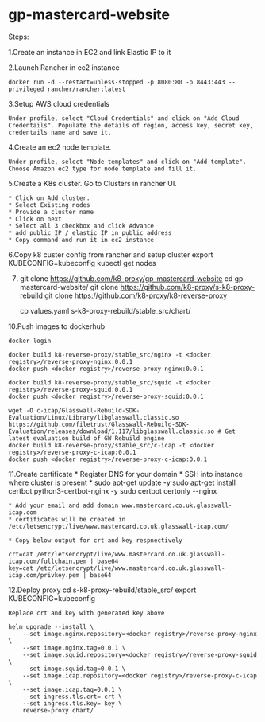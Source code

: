 # gp-mastercard-website

Steps:

1.Create an instance in EC2 and link Elastic IP to it

2.Launch Rancher in ec2 instance

    docker run -d --restart=unless-stopped -p 8080:80 -p 8443:443 --privileged rancher/rancher:latest

3.Setup AWS cloud credentials
    
    Under profile, select "Cloud Credentials" and click on "Add Cloud Credentails". Populate the details of region, access key, secret key, credentails name and save it.
    
4.Create an ec2 node template.

    Under profile, select "Node templates" and click on "Add template". Choose Amazon ec2 type for node template and fill it.
    
5.Create a K8s cluster.
    Go to Clusters in rancher UI.

    * Click on Add cluster. 
    * Select Existing nodes
    * Provide a cluster name
    * Click on next
    * Select all 3 checkbox and click Advance
    * add public IP / elastic IP in public address 
    * Copy command and run it in ec2 instance
    
6.Copy k8 custer config from rancher and setup cluster
    export KUBECONFIG=kubeconfig
    kubectl get nodes

7.
    git clone https://github.com/k8-proxy/gp-mastercard-website
    cd gp-mastercard-website/
    git clone https://github.com/k8-proxy/s-k8-proxy-rebuild
    git clone https://github.com/k8-proxy/k8-reverse-proxy
    
    cp values.yaml s-k8-proxy-rebuild/stable_src/chart/
    
10.Push images to dockerhub

    docker login
    
    docker build k8-reverse-proxy/stable_src/nginx -t <docker registry>/reverse-proxy-nginx:0.0.1
    docker push <docker registry>/reverse-proxy-nginx:0.0.1
    
    docker build k8-reverse-proxy/stable_src/squid -t <docker registry>/reverse-proxy-squid:0.0.1
    docker push <docker registry>/reverse-proxy-squid:0.0.1
    
    wget -O c-icap/Glasswall-Rebuild-SDK-Evaluation/Linux/Library/libglasswall.classic.so https://github.com/filetrust/Glasswall-Rebuild-SDK-Evaluation/releases/download/1.117/libglasswall.classic.so # Get latest evaluation build of GW Rebuild engine
    docker build k8-reverse-proxy/stable_src/c-icap -t <docker registry>/reverse-proxy-c-icap:0.0.1
    docker push <docker registry>/reverse-proxy-c-icap:0.0.1
    
11.Create certificate
    * Register DNS for your domain
    * SSH into instance where cluster is present
    * sudo apt-get update -y
      sudo apt-get install certbot python3-certbot-nginx -y
      sudo certbot certonly --nginx
      
    * Add your email and add domain www.mastercard.co.uk.glasswall-icap.com 
    * certificates will be created in /etc/letsencrypt/live/www.mastercard.co.uk.glasswall-icap.com/
    
    * Copy below output for crt and key respnectively
    
    crt=cat /etc/letsencrypt/live/www.mastercard.co.uk.glasswall-icap.com/fullchain.pem | base64
    key=cat /etc/letsencrypt/live/www.mastercard.co.uk.glasswall-icap.com/privkey.pem | base64
    
12.Deploy proxy
    cd s-k8-proxy-rebuild/stable_src/
    export KUBECONFIG=kubeconfig
    
    Replace crt and key with generated key above
    
    helm upgrade --install \
        --set image.nginx.repository=<docker registry>/reverse-proxy-nginx \
        --set image.nginx.tag=0.0.1 \
        --set image.squid.repository=<docker registry>/reverse-proxy-squid \
        --set image.squid.tag=0.0.1 \
        --set image.icap.repository=<docker registry>/reverse-proxy-c-icap \
        --set image.icap.tag=0.0.1 \
        --set ingress.tls.crt= crt \
        --set ingress.tls.key= key \
        reverse-proxy chart/
    


